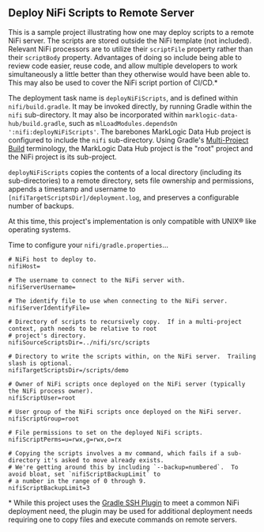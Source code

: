 ## Deploy NiFi Scripts to Remote Server

This is a sample project illustrating how one may deploy scripts to a remote NiFi server.  The scripts are stored outside the NiFi template (not included).  Relevant NiFi processors are to utilize their `scriptFile` property rather than their `scriptBody` property.  Advantages of doing so include being able to review code easier, reuse code, and allow multiple developers to work simultaneously a little better than they otherwise would have been able to.  This may also be used to cover the NiFi script portion of CI/CD.*

The deployment task name is `deployNiFiScripts`, and is defined within `nifi/build.gradle`.  It may be invoked directly, by running Gradle within the `nifi` sub-directory.  It may also be incorporated within `marklogic-data-hub/build.gradle`, such as `mlLoadModules.dependsOn ':nifi:deployNiFiScripts'`.  The barebones MarkLogic Data Hub project is configured to include the `nifi` sub-directory.  Using Gradle's [Multi-Project Build](https://docs.gradle.org/current/userguide/multi_project_builds.html) terminology, the MarkLogic Data Hub project is the "root" project and the NiFi project is its sub-project.

`deployNiFiScripts` copies the contents of a local directory (including its sub-directories) to a remote directory, sets file ownership and permissions, appends a timestamp and username to `[nifiTargetScriptsDir]/deployment.log`, and preserves a configurable number of backups.

At this time, this project's implementation is only compatible with UNIX® like operating systems.

Time to configure your `nifi/gradle.properties`...

```
# NiFi host to deploy to.
nifiHost=

# The username to connect to the NiFi server with.
nifiServerUsername=

# The identify file to use when connecting to the NiFi server.
nifiServerIdentifyFile=

# Directory of scripts to recursively copy.  If in a multi-project context, path needs to be relative to root
# project's directory.
nifiSourceScriptsDir=../nifi/src/scripts

# Directory to write the scripts within, on the NiFi server.  Trailing slash is optional.
nifiTargetScriptsDir=/scripts/demo

# Owner of NiFi scripts once deployed on the NiFi server (typically the NiFi process owner).
nifiScriptUser=root

# User group of the NiFi scripts once deployed on the NiFi server.
nifiScriptGroup=root

# File permissions to set on the deployed NiFi scripts.
nifiScriptPerms=u=rwx,g=rwx,o=rx

# Copying the scripts involves a mv command, which fails if a sub-directory it's asked to move already exists.
# We're getting around this by including `--backup=numbered`.  To avoid bloat, set `nifiScriptBackupLimit` to
# a number in the range of 0 through 9.
nifiScriptBackupLimit=3
```

\* While this project uses the [Gradle SSH Plugin](https://gradle-ssh-plugin.github.io/) to meet a common NiFi deployment need, the plugin may be used for additional deployment needs requiring one to copy files and execute commands on remote servers.
